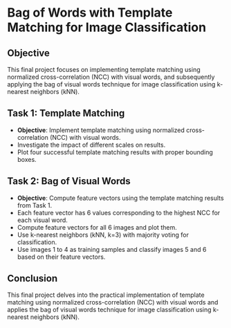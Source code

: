 
# Bag of Words with Template Matching for Image Classification

## Objective
This final project focuses on implementing template matching using normalized cross-correlation (NCC) with visual words, and subsequently applying the bag of visual words technique for image classification using k-nearest neighbors (kNN).

## Task 1: Template Matching
- **Objective**: Implement template matching using normalized cross-correlation (NCC) with visual words.
- Investigate the impact of different scales on results.
- Plot four successful template matching results with proper bounding boxes.

## Task 2: Bag of Visual Words
- **Objective**: Compute feature vectors using the template matching results from Task 1.
- Each feature vector has 6 values corresponding to the highest NCC for each visual word.
- Compute feature vectors for all 6 images and plot them.
- Use k-nearest neighbors (kNN, k=3) with majority voting for classification.
- Use images 1 to 4 as training samples and classify images 5 and 6 based on their feature vectors.



##  Conclusion

This final project delves into the practical implementation of template matching using normalized cross-correlation (NCC) with visual words and applies the bag of visual words technique for image classification using k-nearest neighbors (kNN). 
